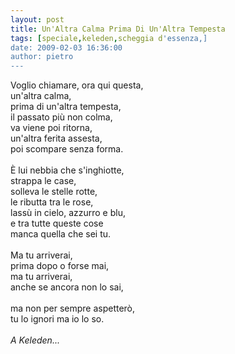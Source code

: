 ```yaml
---
layout: post
title: Un'Altra Calma Prima Di Un'Altra Tempesta
tags: [speciale,keleden,scheggia d'essenza,]
date: 2009-02-03 16:36:00
author: pietro
---
```

Voglio chiamare, ora qui questa,<br/>un'altra calma,<br/>prima di un'altra tempesta,<br/>il passato più non colma,<br/>va viene poi ritorna,<br/>un'altra ferita assesta,<br/>poi scompare senza forma.<br/><br/>È lui nebbia che s'inghiotte,<br/>strappa le case,<br/>solleva le stelle rotte,<br/>le ributta tra le rose,<br/>lassù in cielo, azzurro e blu,<br/>e tra tutte queste cose<br/>manca quella che sei tu.<br/><br/>Ma tu arriverai,<br/>prima dopo o forse mai,<br/>ma tu arriverai,<br/>anche se ancora non lo sai,<br/><br/>ma non per sempre aspetterò,<br/>tu lo ignori ma io lo so.<br/><br/><span style="font-style: italic">A Keleden...</span>
